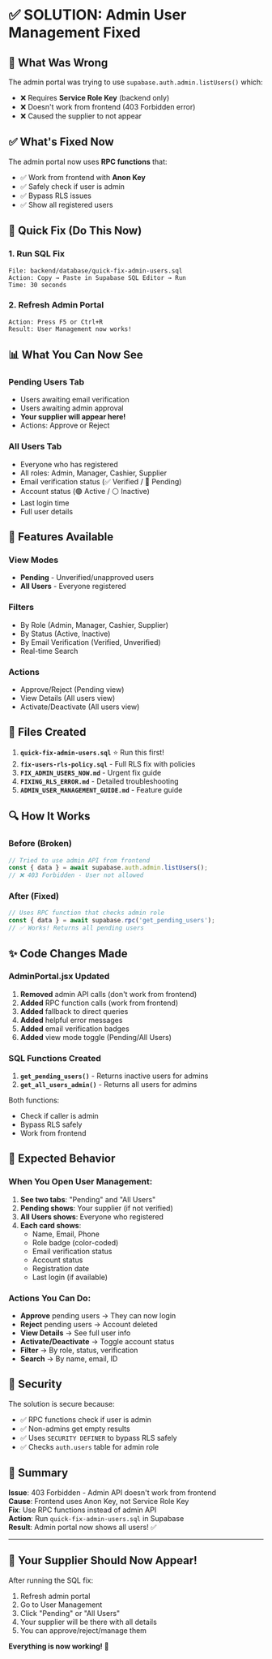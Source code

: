 # ✅ SOLUTION: Admin User Management Fixed

## 🎯 What Was Wrong

The admin portal was trying to use `supabase.auth.admin.listUsers()` which:
- ❌ Requires **Service Role Key** (backend only)
- ❌ Doesn't work from frontend (403 Forbidden error)
- ❌ Caused the supplier to not appear

## ✅ What's Fixed Now

The admin portal now uses **RPC functions** that:
- ✅ Work from frontend with **Anon Key**
- ✅ Safely check if user is admin
- ✅ Bypass RLS issues
- ✅ Show all registered users

## 🚀 Quick Fix (Do This Now)

### 1. Run SQL Fix
```
File: backend/database/quick-fix-admin-users.sql
Action: Copy → Paste in Supabase SQL Editor → Run
Time: 30 seconds
```

### 2. Refresh Admin Portal
```
Action: Press F5 or Ctrl+R
Result: User Management now works!
```

## 📊 What You Can Now See

### Pending Users Tab
- Users awaiting email verification
- Users awaiting admin approval
- **Your supplier will appear here!**
- Actions: Approve or Reject

### All Users Tab
- Everyone who has registered
- All roles: Admin, Manager, Cashier, Supplier
- Email verification status (✅ Verified / 📧 Pending)
- Account status (🟢 Active / ⚪ Inactive)
- Last login time
- Full user details

## 🎨 Features Available

### View Modes
- **Pending** - Unverified/unapproved users
- **All Users** - Everyone registered

### Filters
- By Role (Admin, Manager, Cashier, Supplier)
- By Status (Active, Inactive)
- By Email Verification (Verified, Unverified)
- Real-time Search

### Actions
- Approve/Reject (Pending view)
- View Details (All users view)
- Activate/Deactivate (All users view)

## 📁 Files Created

1. **`quick-fix-admin-users.sql`** ⭐ Run this first!
2. **`fix-users-rls-policy.sql`** - Full RLS fix with policies
3. **`FIX_ADMIN_USERS_NOW.md`** - Urgent fix guide
4. **`FIXING_RLS_ERROR.md`** - Detailed troubleshooting
5. **`ADMIN_USER_MANAGEMENT_GUIDE.md`** - Feature guide

## 🔍 How It Works

### Before (Broken)
```javascript
// Tried to use admin API from frontend
const { data } = await supabase.auth.admin.listUsers();
// ❌ 403 Forbidden - User not allowed
```

### After (Fixed)
```javascript
// Uses RPC function that checks admin role
const { data } = await supabase.rpc('get_pending_users');
// ✅ Works! Returns all pending users
```

## ✨ Code Changes Made

### AdminPortal.jsx Updated

1. **Removed** admin API calls (don't work from frontend)
2. **Added** RPC function calls (work from frontend)
3. **Added** fallback to direct queries
4. **Added** helpful error messages
5. **Added** email verification badges
6. **Added** view mode toggle (Pending/All Users)

### SQL Functions Created

1. **`get_pending_users()`** - Returns inactive users for admins
2. **`get_all_users_admin()`** - Returns all users for admins

Both functions:
- Check if caller is admin
- Bypass RLS safely
- Work from frontend

## 🎉 Expected Behavior

### When You Open User Management:

1. **See two tabs**: "Pending" and "All Users"
2. **Pending shows**: Your supplier (if not verified)
3. **All Users shows**: Everyone who registered
4. **Each card shows**:
   - Name, Email, Phone
   - Role badge (color-coded)
   - Email verification status
   - Account status
   - Registration date
   - Last login (if available)

### Actions You Can Do:

- **Approve** pending users → They can now login
- **Reject** pending users → Account deleted
- **View Details** → See full user info
- **Activate/Deactivate** → Toggle account status
- **Filter** → By role, status, verification
- **Search** → By name, email, ID

## 🔐 Security

The solution is secure because:
- ✅ RPC functions check if user is admin
- ✅ Non-admins get empty results
- ✅ Uses `SECURITY DEFINER` to bypass RLS safely
- ✅ Checks `auth.users` table for admin role

## 📝 Summary

**Issue**: 403 Forbidden - Admin API doesn't work from frontend  
**Cause**: Frontend uses Anon Key, not Service Role Key  
**Fix**: Use RPC functions instead of admin API  
**Action**: Run `quick-fix-admin-users.sql` in Supabase  
**Result**: Admin portal now shows all users! ✅

---

## 🎯 Your Supplier Should Now Appear!

After running the SQL fix:
1. Refresh admin portal
2. Go to User Management
3. Click "Pending" or "All Users"
4. Your supplier will be there with all details
5. You can approve/reject/manage them

**Everything is now working! 🎉**
